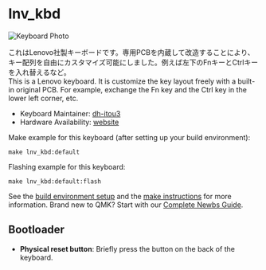 # lnv_kbd

![Keyboard Photo](https://github.com/dh-itou3/keyboards_lnv-kbd/assets/36159060/24a9990d-8a33-420b-af3f-81f2620c2c87)

これはLenovo社製キーボードです。専用PCBを内蔵して改造することにより、キー配列を自由にカスタマイズ可能にしました。例えば左下のFnキーとCtrlキーを入れ替えるなど。  
This is a Lenovo keyboard. It is customize the key layout freely with a built-in original PCB. For example, exchange the Fn key and the Ctrl key in the lower left corner, etc.  

* Keyboard Maintainer: [dh-itou3](https://github.com/dh-itou3)
* Hardware Availability: [website](https://shk-maker.hatenablog.jp/entry/2023/09/23/221256)

Make example for this keyboard (after setting up your build environment):

    make lnv_kbd:default

Flashing example for this keyboard:

    make lnv_kbd:default:flash

See the [build environment setup](https://docs.qmk.fm/#/getting_started_build_tools) and the [make instructions](https://docs.qmk.fm/#/getting_started_make_guide) for more information. Brand new to QMK? Start with our [Complete Newbs Guide](https://docs.qmk.fm/#/newbs).

## Bootloader

* **Physical reset button**: Briefly press the button on the back of the keyboard.
